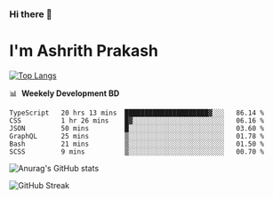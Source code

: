 ### Hi there 👋
# I'm Ashrith Prakash

[![Top Langs](https://github-readme-stats.vercel.app/api/top-langs/?username=xxcheckmatexx&count_private=true&include_all_commits=true&show_icons=true&line_height=20&title_color=FFFFFF&icon_color=FFFFFF&text_color=FFFFFF&bg_color=0D1117&langs_count=8)](https://github.com/anuraghazra/github-readme-stats)

📊 &nbsp;**Weekely Development BD**

<!--START_SECTION:waka-->

```text
TypeScript   20 hrs 13 mins  █████████████████████▓░░░   86.14 %
CSS          1 hr 26 mins    █▓░░░░░░░░░░░░░░░░░░░░░░░   06.16 %
JSON         50 mins         █░░░░░░░░░░░░░░░░░░░░░░░░   03.60 %
GraphQL      25 mins         ▒░░░░░░░░░░░░░░░░░░░░░░░░   01.78 %
Bash         21 mins         ▒░░░░░░░░░░░░░░░░░░░░░░░░   01.50 %
SCSS         9 mins          ▒░░░░░░░░░░░░░░░░░░░░░░░░   00.70 %
```

<!--END_SECTION:waka-->

![Anurag's GitHub stats](https://github-readme-stats.vercel.app/api?username=xxcheckmatexx&count_private=true&show_icons=true&theme=merko)  

![GitHub Streak](http://github-readme-streak-stats.herokuapp.com?user=xxcheckmatexx&theme=merko&hide_border=true&date_format=M%20j%5B%2C%20Y%5D&fire=DD0E0B)
<br/>
